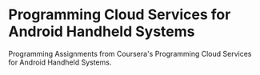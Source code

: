 Programming Cloud Services for Android Handheld Systems
============

Programming Assignments from Coursera's Programming Cloud Services for Android Handheld Systems.
